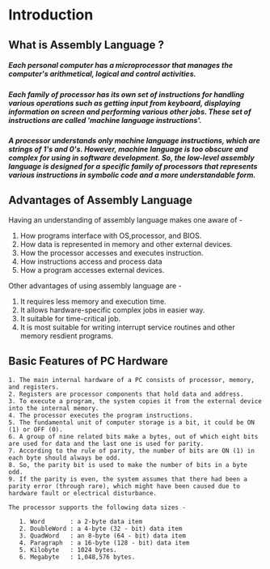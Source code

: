 # Introduction

## What is Assembly Language ?
    

   ##### Each personal computer has a microprocessor that manages the  computer's arithmetical, logical and control activities.
   ##### Each family of processor has its own set of instructions for handling various operations such as getting input from keyboard, displaying information on screen and performing various other jobs. These set of instructions are called 'machine language instructions'.
   ##### A processor understands only machine language instructions, which are strings of 1's and 0's. However, machine language is too obscure and complex for using in software development. So, the low-level assembly language is designed for a specific family of processors that represents various instructions in symbolic code and a more understandable form.
   
   
## Advantages of Assembly Language
  
   Having an understanding of assembly language makes one aware of - 
   
   1. How programs interface with OS,processor, and BIOS.
   2. How data is represented in memory and other external devices.
   3. How the processor accesses and executes instruction.
   4. How instructions access and process data
   5. How a program accesses external devices.
   
   Other advantages of using assembly language are - 
   
   1. It requires less memory and execution time.
   2. It allows hardware-specific complex jobs in easier way.
   3. It suitable for time-critical job.
   4. It is most suitable for writing interrupt service routines and other memory resdient programs.
   
   
 ## Basic Features of PC Hardware
    
    1. The main internal hardware of a PC consists of processor, memory, and registers.
    2. Registers are processor components that hold data and address.
    3. To execute a program, the system copies it from the external device into the internal memory.
    4. The processor executes the program instructions.
    5. The fundamental unit of computer storage is a bit, it could be ON (1) or OFF (0).
    6. A group of nine related bits make a bytes, out of which eight bits are used for data and the last one is used for parity.
    7. According to the rule of parity, the number of bits are ON (1) in each byte should always be odd.
    8. So, the parity bit is used to make the number of bits in a byte odd.
    9. If the parity is even, the system assumes that there had been a parity error (through rare), which might have been caused due to hardware fault or electrical disturbance.
    
    The processor supports the following data sizes - 
      
       1. Word       : a 2-byte data item
       2. DoubleWord : a 4-byte (32 - bit) data item
       3. QuadWord   : an 8-byte (64 - bit) data item
       4. Paragraph  : a 16-byte (128 - bit) data item
       5. Kilobyte   : 1024 bytes.
       6. Megabyte   : 1,048,576 bytes.
    
